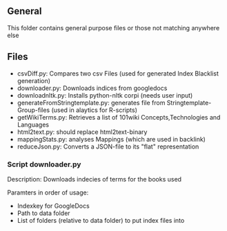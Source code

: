 ## General
This folder contains general purpose files or those not matching anywhere else

## Files
- csvDiff.py:	Compares two csv Files (used for generated Index Blacklist generation)
- downloader.py:	Downloads indices from googledocs
- downloadnltk.py:	Installs python-nltk corpi (needs user input)
- generateFromStringtemplate.py: 	generates file from Stringtemplate-Group-files (used in alaytics for R-scripts)
- getWikiTerms.py:	Retrieves a list of 101wiki Concepts,Technologies and Languages
- html2text.py:		should replace html2text-binary
- mappingStats.py:	analyses Mappings (which are used in backlink)
- reduceJson.py:	Converts a JSON-file to its "flat" representation


### Script downloader.py

Description: Downloads indecies of terms for the books used

Paramters in order of usage:
* Indexkey for GoogleDocs
* Path to data folder
* List of folders (relative to data folder) to put index files into
